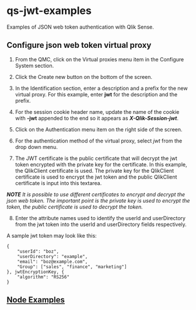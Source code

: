 # qs-jwt-examples
Examples of JSON web token authentication with Qlik Sense.

## Configure json web token virtual proxy

1. From the QMC, click on the Virtual proxies menu item in the Configure System section.

2. Click the Create new button on the bottom of the screen.

3. In the Identification section, enter a description and a prefix for the new virtual proxy.  For this example, enter **jwt** for the description and the prefix.

4. For the session cookie header name, update the name of the cookie with **-jwt** appended to the end so it appears as ***X-Qlik-Session-jwt***. 

5. Click on the Authentication menu item on the right side of the screen.

6. For the authentication method of the virtual proxy, select *jwt* from the drop down menu.

7. The JWT certificate is the public certificate that will decrypt the jwt token encrypted with the private key for the certificate.  In this example, the QlikClient certificate is used.  The private key for the QlikClient certificate is used to encrypt the jwt token and the public QlikClient certificate is input into this textarea.  

***NOTE** It is possible to use different certificates to encrypt and decrypt the json web token.  The important point is the private key is used to encrypt the token, the public certificate is used to decrypt the token.*

8. Enter the attribute names used to identify the userId and userDirectory from the jwt token into the userId and userDirectory fields respectively.

A sample jwt token may look like this:
```
{
    "userId": "boz",
    "userDirectory": "example",
    "email": "boz@example.com",
    "Group": ["sales", "finance", "marketing"]
}, jwtEncryptionKey, {
    "algorithm": "RS256"
}
```

## [Node Examples](node-examples/README.md)

